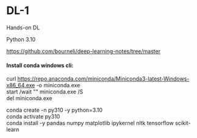 # DL-1
Hands-on DL

Python 3.10

https://github.com/bourneli/deep-learning-notes/tree/master

#### Install conda windows cli:
curl https://repo.anaconda.com/miniconda/Miniconda3-latest-Windows-x86_64.exe -o miniconda.exe  
start /wait "" miniconda.exe /S  
del miniconda.exe

conda create -n py310 -y python=3.10  
conda activate py310  
conda install -y pandas numpy matplotlib ipykernel nltk tensorflow scikit-learn